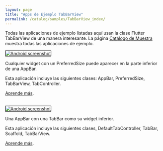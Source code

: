 ```yaml
---
layout: page
title: "Apps de Ejemplo TabBarView"
permalink: /catalog/samples/TabBarView_index/
---
```


Todas las aplicaciones de ejemplo listadas aquí usan la clase Flutter TabBarView de una manera interesante. La página <a href="/catalog/samples/">Catálogo de Muestra</a> muestra todas las aplicaciones de ejemplo.

<div class="container-fluid">
  <div class="row" style="margin-bottom: 32px">
    <a href="/catalog/samples/app-bar-bottom/">
      <div class="col-md-3">
        <img style="border:1px solid #000000" src="https://storage.googleapis.com/flutter-catalog/cb4a54db8fb3726bf4293b9cc5cb12ce16883803/app_bar_bottom_small.png" alt="Android screenshot" class="img-responsive">
      </div>
   </a>
    <div class="col-md-9">
      <p>
        Cualquier widget con un PreferredSize puede aparecer en la parte inferior de una AppBar.
      </p>
      <p>
        Esta aplicación incluye las siguientes clases: AppBar, PreferredSize, TabBarView, TabController.
      </p>
      <p>
        <a href="/catalog/samples/app-bar-bottom/">Aprende más</a>.
      </p>
    </div>
  </div>

  <div class="row" style="margin-bottom: 32px">
    <a href="/catalog/samples/tabbed-app-bar/">
      <div class="col-md-3">
        <img style="border:1px solid #000000" src="https://storage.googleapis.com/flutter-catalog/cb4a54db8fb3726bf4293b9cc5cb12ce16883803/tabbed_app_bar_small.png" alt="Android screenshot" class="img-responsive">
      </div>
   </a>
    <div class="col-md-9">
      <p>
        Una AppBar con una TabBar como su widget inferior.
      </p>
      <p>
        Esta aplicación incluye las siguientes clases, DefaultTabController, TabBar, Scaffold, TabBarView.
      </p>
      <p>
        <a href="/catalog/samples/tabbed-app-bar/">Aprende más</a>.
      </p>
    </div>
  </div>

</div>